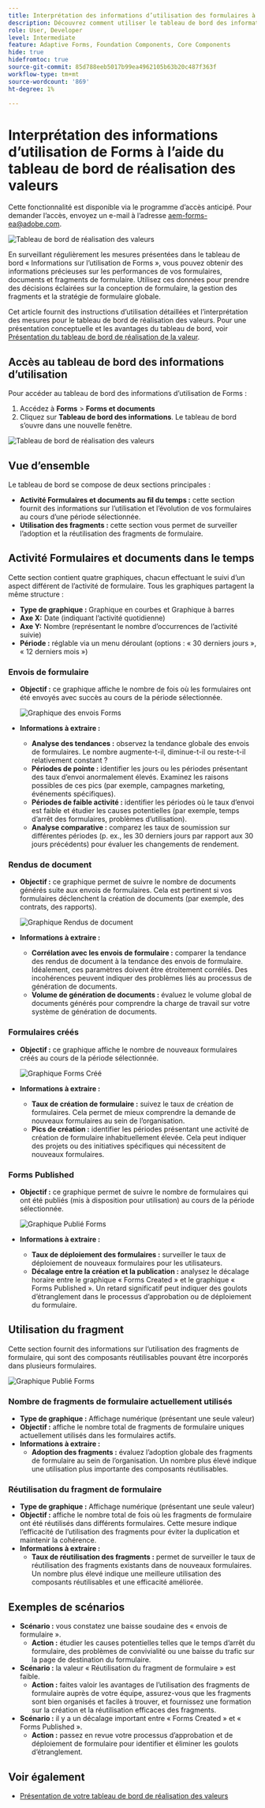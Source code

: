 ```yaml
---
title: Interprétation des informations d’utilisation des formulaires à l’aide du tableau de bord de réalisation des valeurs
description: Découvrez comment utiliser le tableau de bord des informations d’utilisation de Forms pour surveiller et comprendre les performances de vos formulaires et de vos fragments de formulaire.
role: User, Developer
level: Intermediate
feature: Adaptive Forms, Foundation Components, Core Components
hide: true
hidefromtoc: true
source-git-commit: 85d788eeb5017b99ea4962105b63b20c487f363f
workflow-type: tm+mt
source-wordcount: '869'
ht-degree: 1%

---
```



# Interprétation des informations d’utilisation de Forms à l’aide du tableau de bord de réalisation des valeurs

<span class="preview"> Cette fonctionnalité est disponible via le programme d’accès anticipé. Pour demander l’accès, envoyez un e-mail à l’adresse aem-forms-ea@adobe.com. <span>

![Tableau de bord de réalisation des valeurs](/help/edge/docs/forms/universal-editor/assets/forms-insights-banner.svg)


En surveillant régulièrement les mesures présentées dans le tableau de bord « Informations sur l’utilisation de Forms », vous pouvez obtenir des informations précieuses sur les performances de vos formulaires, documents et fragments de formulaire. Utilisez ces données pour prendre des décisions éclairées sur la conception de formulaire, la gestion des fragments et la stratégie de formulaire globale.

Cet article fournit des instructions d’utilisation détaillées et l’interprétation des mesures pour le tableau de bord de réalisation des valeurs. Pour une présentation conceptuelle et les avantages du tableau de bord, voir [Présentation du tableau de bord de réalisation de la valeur](/help/forms/aem-forms-value-realization-dashboard.md).


## Accès au tableau de bord des informations d’utilisation

Pour accéder au tableau de bord des informations d’utilisation de Forms :

1. Accédez à **Forms** > **Forms et documents**
1. Cliquez sur **Tableau de bord des informations**. Le tableau de bord s’ouvre dans une nouvelle fenêtre.

![Tableau de bord de réalisation des valeurs](/help/forms/assets/forms-usage-insights.png)

## Vue d’ensemble

Le tableau de bord se compose de deux sections principales :

- **Activité Formulaires et documents au fil du temps :** cette section fournit des informations sur l’utilisation et l’évolution de vos formulaires au cours d’une période sélectionnée.
- **Utilisation des fragments :** cette section vous permet de surveiller l’adoption et la réutilisation des fragments de formulaire.

## Activité Formulaires et documents dans le temps

Cette section contient quatre graphiques, chacun effectuant le suivi d’un aspect différent de l’activité de formulaire. Tous les graphiques partagent la même structure :

- **Type de graphique :** Graphique en courbes et Graphique à barres
- **Axe X:** Date (indiquant l’activité quotidienne)
- **Axe Y:** Nombre (représentant le nombre d’occurrences de l’activité suivie)
- **Période :** réglable via un menu déroulant (options : « 30 derniers jours », « 12 derniers mois »)




### Envois de formulaire

- **Objectif :** ce graphique affiche le nombre de fois où les formulaires ont été envoyés avec succès au cours de la période sélectionnée.

  ![Graphique des envois Forms](/help/forms/assets/forms-submissions-vr-dashboard-form-insights.png)
- **Informations à extraire :**
   - **Analyse des tendances :** observez la tendance globale des envois de formulaires. Le nombre augmente-t-il, diminue-t-il ou reste-t-il relativement constant ?
   - **Périodes de pointe :** identifier les jours ou les périodes présentant des taux d’envoi anormalement élevés. Examinez les raisons possibles de ces pics (par exemple, campagnes marketing, événements spécifiques).
   - **Périodes de faible activité :** identifier les périodes où le taux d’envoi est faible et étudier les causes potentielles (par exemple, temps d’arrêt des formulaires, problèmes d’utilisation).
   - **Analyse comparative :** comparez les taux de soumission sur différentes périodes (p. ex., les 30 derniers jours par rapport aux 30 jours précédents) pour évaluer les changements de rendement.

### Rendus de document

- **Objectif :** ce graphique permet de suivre le nombre de documents générés suite aux envois de formulaires. Cela est pertinent si vos formulaires déclenchent la création de documents (par exemple, des contrats, des rapports).

  ![Graphique Rendus de document](/help/forms/assets/document-rendetions-vr-dashboard-form-insights.png)


- **Informations à extraire :**
   - **Corrélation avec les envois de formulaire :** comparer la tendance des rendus de document à la tendance des envois de formulaire. Idéalement, ces paramètres doivent être étroitement corrélés. Des incohérences peuvent indiquer des problèmes liés au processus de génération de documents.
   - **Volume de génération de documents :** évaluez le volume global de documents générés pour comprendre la charge de travail sur votre système de génération de documents.

### Formulaires créés


- **Objectif :** ce graphique affiche le nombre de nouveaux formulaires créés au cours de la période sélectionnée.

  ![Graphique Forms Créé](/help/forms/assets/forms-created-vr-dashboard-form-insights.png)

- **Informations à extraire :**
   - **Taux de création de formulaire :** suivez le taux de création de formulaires. Cela permet de mieux comprendre la demande de nouveaux formulaires au sein de l’organisation.
   - **Pics de création :** identifier les périodes présentant une activité de création de formulaire inhabituellement élevée. Cela peut indiquer des projets ou des initiatives spécifiques qui nécessitent de nouveaux formulaires.

### Forms Published

- **Objectif :** ce graphique permet de suivre le nombre de formulaires qui ont été publiés (mis à disposition pour utilisation) au cours de la période sélectionnée.

  ![Graphique Publié Forms](/help/forms/assets/forms-publish-vr-dashboard-form-insights.png)


- **Informations à extraire :**
   - **Taux de déploiement des formulaires :** surveiller le taux de déploiement de nouveaux formulaires pour les utilisateurs.
   - **Décalage entre la création et la publication :** analysez le décalage horaire entre le graphique « Forms Created » et le graphique « Forms Published ». Un retard significatif peut indiquer des goulots d’étranglement dans le processus d’approbation ou de déploiement du formulaire.

## Utilisation du fragment

Cette section fournit des informations sur l’utilisation des fragments de formulaire, qui sont des composants réutilisables pouvant être incorporés dans plusieurs formulaires.

![Graphique Publié Forms](/help/forms/assets/fragment-usage-vr-dashboard-form-insights.png)

### Nombre de fragments de formulaire actuellement utilisés

- **Type de graphique :** Affichage numérique (présentant une seule valeur)
- **Objectif :** affiche le nombre total de fragments de formulaire uniques actuellement utilisés dans les formulaires actifs.
- **Informations à extraire :**
   - **Adoption des fragments :** évaluez l’adoption globale des fragments de formulaire au sein de l’organisation. Un nombre plus élevé indique une utilisation plus importante des composants réutilisables.

### Réutilisation du fragment de formulaire

- **Type de graphique :** Affichage numérique (présentant une seule valeur)
- **Objectif :** affiche le nombre total de fois où les fragments de formulaire ont été réutilisés dans différents formulaires. Cette mesure indique l’efficacité de l’utilisation des fragments pour éviter la duplication et maintenir la cohérence.
- **Informations à extraire :**
   - **Taux de réutilisation des fragments :** permet de surveiller le taux de réutilisation des fragments existants dans de nouveaux formulaires. Un nombre plus élevé indique une meilleure utilisation des composants réutilisables et une efficacité améliorée.

## Exemples de scénarios

- **Scénario :** vous constatez une baisse soudaine des « envois de formulaire ».
   - **Action :** étudier les causes potentielles telles que le temps d’arrêt du formulaire, des problèmes de convivialité ou une baisse du trafic sur la page de destination du formulaire.
- **Scénario :** la valeur « Réutilisation du fragment de formulaire » est faible.
   - **Action :** faites valoir les avantages de l’utilisation des fragments de formulaire auprès de votre équipe, assurez-vous que les fragments sont bien organisés et faciles à trouver, et fournissez une formation sur la création et la réutilisation efficaces des fragments.
- **Scénario :** il y a un décalage important entre « Forms Created » et « Forms Published ».
   - **Action :** passez en revue votre processus d’approbation et de déploiement de formulaire pour identifier et éliminer les goulots d’étranglement.



## Voir également

- [Présentation de votre tableau de bord de réalisation des valeurs](/help/forms/aem-forms-value-realization-dashboard.md)